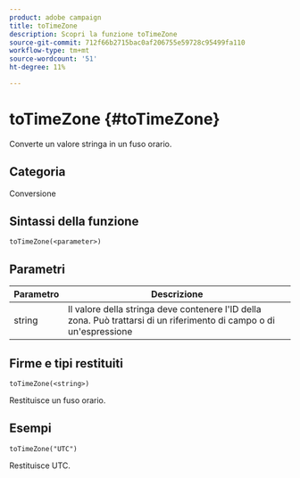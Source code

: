 ```yaml
---
product: adobe campaign
title: toTimeZone
description: Scopri la funzione toTimeZone
source-git-commit: 712f66b2715bac0af206755e59728c95499fa110
workflow-type: tm+mt
source-wordcount: '51'
ht-degree: 11%

---
```



# toTimeZone {#toTimeZone}

Converte un valore stringa in un fuso orario.

## Categoria

Conversione

## Sintassi della funzione

`toTimeZone(<parameter>)`

## Parametri

| Parametro | Descrizione |
|--- |--- |
| string | Il valore della stringa deve contenere l&#39;ID della zona. Può trattarsi di un riferimento di campo o di un&#39;espressione |

## Firme e tipi restituiti

`toTimeZone(<string>)`

Restituisce un fuso orario.

## Esempi

`toTimeZone("UTC")`

Restituisce UTC.
